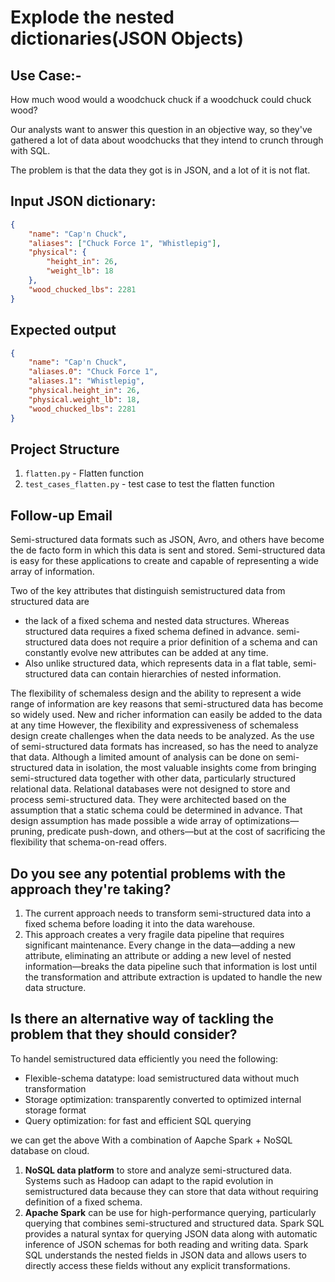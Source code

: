# Explode the nested dictionaries(JSON Objects)

## Use Case:-
How much wood would a woodchuck chuck if a woodchuck could chuck wood?

Our analysts want to answer this question in an objective way, so they've
gathered a lot of data about woodchucks that they intend to crunch through
with SQL.

The problem is that the data they got is in JSON, and a lot of it is
not flat.

## Input JSON dictionary: 

```json
{
    "name": "Cap'n Chuck",
    "aliases": ["Chuck Force 1", "Whistlepig"],
    "physical": {
        "height_in": 26,
        "weight_lb": 18
    },
    "wood_chucked_lbs": 2281
}
```

## Expected output

```json
{
    "name": "Cap'n Chuck",
    "aliases.0": "Chuck Force 1",
    "aliases.1": "Whistlepig",
    "physical.height_in": 26,
    "physical.weight_lb": 18,
    "wood_chucked_lbs": 2281
}
```

## Project Structure
1. `flatten.py` -  Flatten function
2. `test_cases_flatten.py` - test case to test the flatten function

## Follow-up Email
Semi-structured data formats such as JSON, Avro, and others have become the de facto form in which this data is sent and stored. Semi-structured data is easy for these applications to create and capable of representing a wide array of information.

Two of the key attributes that distinguish semistructured data from structured data are 
- the lack of a fixed schema and nested data structures. Whereas structured data requires a fixed schema defined in advance. semi-structured data does not require a prior definition of a schema and can constantly evolve new attributes can be added at any time. 
- Also unlike structured data, which represents data in a flat table, semi-structured data can contain hierarchies of nested
information.

The flexibility of schemaless design and the ability to represent a wide range of information are key reasons that semi-structured data has become so widely used. New and richer information can easily be added to the data at any time However, the flexibility and expressiveness of schemaless design create challenges when the data needs to be analyzed. As the use of semi-structured data formats has increased, so has the need to analyze that data. Although a limited amount of analysis can be done on semi-structured data in isolation, the most valuable insights come from bringing semi-structured data together with other data, particularly structured relational data. Relational databases were not designed to store and process semi-structured data. They were architected based on the assumption that a static schema could be determined in advance. That design assumption has made possible a wide array of optimizations—pruning, predicate push-down, and others—but at the cost of sacrificing the flexibility that schema-on-read offers.

## Do you see any potential problems with the approach they're taking? 
1. The current approach needs to transform semi-structured data into a fixed schema before loading it into the data warehouse.
2. This approach creates a very fragile data pipeline that requires significant maintenance. Every change in the data—adding a new attribute, eliminating an attribute or adding a new level of nested information—breaks the data pipeline such that information is lost until the transformation and attribute extraction is updated to handle the new data structure.

## Is there an alternative way of tackling the problem that they should consider?
To handel semistructured data efficiently you need the following:
- Flexible-schema datatype: load semistructured data without much transformation
- Storage optimization: transparently converted to optimized internal storage format
- Query optimization: for fast and efficient SQL querying

we can get the above With a combination of Aapche Spark + NoSQL database on cloud.
1. **NoSQL data platform** to store and analyze semi-structured data. Systems such as Hadoop can adapt to the rapid evolution in semistructured data because they can store that data without requiring definition of a fixed schema. 
2. **Apache Spark** can be use for high-performance querying, particularly querying that combines semi-structured and
structured data. Spark SQL provides a natural syntax for querying JSON data along with automatic inference of JSON schemas for both reading and writing data. Spark SQL understands the nested fields in JSON data and allows users to directly access these fields without any explicit transformations.
